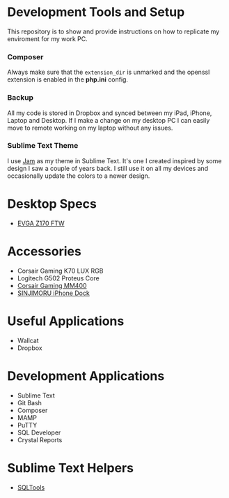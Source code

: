 # Development Tools and Setup
This repository is to show and provide instructions on how to replicate my enviroment for my work PC.

### Composer
Always make sure that the ``extension_dir`` is unmarked and the openssl extension is enabled in the **php.ini** config.



### Backup
All my code is stored in Dropbox and synced between my iPad, iPhone, Laptop and Desktop. If I make a change on my desktop PC I can easily move to remote working on my laptop without any issues.

### Sublime Text Theme
I use [Jam](https://github.com/joeygallegos/Jam) as my theme in Sublime Text. It's one I created inspired by some design I saw a couple of years back. I still use it on all my devices and occasionally update the colors to a newer design.

# Desktop Specs
* [EVGA Z170 FTW](http://a.co/7OmnZSf)

# Accessories
* Corsair Gaming K70 LUX RGB
* Logitech G502 Proteus Core
* [Corsair Gaming MM400](http://a.co/cE8WvFS)
* [SINJIMORU iPhone Dock](http://a.co/2tKGiyW)

# Useful Applications
* Wallcat
* Dropbox

# Development Applications
* Sublime Text
* Git Bash
* Composer
* MAMP
* PuTTY
* SQL Developer
* Crystal Reports

# Sublime Text Helpers
- [SQLTools](http://code.mteixeira.me/SQLTools/)
